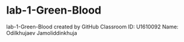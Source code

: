 # lab-1-Green-Blood
lab-1-Green-Blood created by GitHub Classroom
ID: U1610092
Name: Odilkhujaev Jamoliddinkhuja
